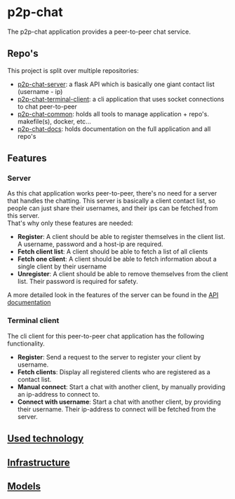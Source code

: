 # p2p-chat
The p2p-chat application provides a peer-to-peer chat service.

## Repo's
This project is split over multiple repositories:
- [p2p-chat-server](https://github.com/p2p-chat-team/p2p-chat-server): a flask API which is basically one giant contact list (username - ip)
- [p2p-chat-terminal-client](https://github.com/p2p-chat-team/p2p-chat-terminal-client): a cli application that uses socket connections to chat peer-to-peer
- [p2p-chat-common](): holds all tools to manage application + repo's. makefile(s), docker, etc...
- [p2p-chat-docs](https://github.com/p2p-chat-team/p2p-chat-docs): holds documentation on the full application and all repo's

## Features
### Server
As this chat application works peer-to-peer, there's no need for a server that handles the chatting. 
This server is basically a client contact list, so people can just share their usernames, and their ips can be fetched from this server. <br>
That's why only these features are needed:
- **Register**: A client should be able to register themselves in the client list. A username, password and a host-ip are required.
- **Fetch client list**: A client should be able to fetch a list of all clients
- **Fetch one client**: A client should be able to fetch information about a single client by their username
- **Unregister**: A client should be able to remove themselves from the client list. Their password is required for safety.

A more detailed look in the features of the server can be found in the [API documentation](docs/api_documentation.md)

### Terminal client
The cli client for this peer-to-peer chat application has the following functionality.
- **Register**: Send a request to the server to register your client by username.
- **Fetch clients**: Display all registered clients who are registered as a contact list.
- **Manual connect**: Start a chat with another client, by manually providing an ip-address to connect to.
- **Connect with username**: Start a chat with another client, by providing their username. Their ip-address to connect will be fetched from the server.

## [Used technology](docs/used-technology.md)
## [Infrastructure](docs/infrastructure.md)
## [Models](docs/models.md)
